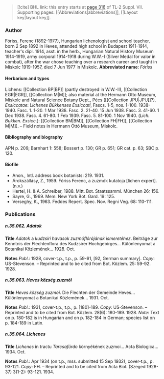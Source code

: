 > [!cite] BHL link: this entry starts at [page 316](https://www.biodiversitylibrary.org/page/33259820) of TL-2 Suppl. VII.
> Supporting pages: [[Abbreviations|abbreviations]], [[Layout key|layout key]].

### Author

Fóriss, Ferenc (1892-1977), Hungarian lichenologist and school teacher, born 2 Sep 1892 in Heves, attended high school in Budapest 1911-1914, teacher's dipl. 1914, asst. in the herb., Hungarian Natural History Museum 1914-1919, army corporal 1914-1918 during W.W.-I (Silver Medal for valor in combat), after the war chose teaching over a research career and taught in Miskolc 1919-1957, died 7 Jun 1977 in Miskolc. 
**Abbreviated name**: *Fóriss*

#### Herbarium and types

Lichens: [[Collection BP|BP]] (partly destroyed in W.W.-II), [[Collection EGR|EGR]], [[Collection M|M]]; also material at the Hermann Otto Museum, Miskolc and Natural Science Botany Dept., Pécs ([[Collection JPU|JPU]]?).
*Exsiccatae*: *Lichenes Bükkenses Exsiccati*, Fascs. 1-5, nos. 1-100. 1938-1940. Fasc. 1. 1-20. 1 Mar 1938. Fasc. 2. 21-40. 15 Jun 1938. Fasc. 3. 41-60. 1 Dec 1938. Fasc. 4. 61-80. 1 Feb 1939. Fasc. 5. 81-100. 1 Nov 1940. (*Lich. Bukken. Exsicc.*): [[Collection BM|BM]], [[Collection FH|FH]], [[Collection M|M]]. – Field notes in Hermann Ottó Museum, Miskolc.

#### Bibliography and biography

APN p. 206; Barnhart 1: 558; Bossert p. 130; GR p. 651; GR cat. p. 63; SBC p. 120.

#### Biofile

- Anon., Intl. address book botanists: 219. 1931.
- Árokszállásy, Z., 1959. Fóriss Ferenc, a zuzmók kutatoja \[lichen expert\]. (n.v.)
- Hertel, H. & A. Schreiber, 1988. Mitt. Bot. Staatssamml. München 26: 156.
- Sayre, G., 1969. Mem. New York Bot. Gard. 19: 125.
- Verseghy, K., 1963. Feddes Repert. Spec. Nov. Regni Veg. 68: 110-111.

### Publications

##### n.35.062. Adatok

**Title**
*Adatok* a *kudzsiri havasok zuzmóflórájának ismeretéhez*. Beiträge zur Kenntnis der Flechtenflora des Kudzsirer Hochgebirges... Különlenyomat a Botanikai Közlemének... 1928. Oct.

**Notes**
*Publ*.: 1928, cover-t.p., t.p., p. 59-91, \[92, German summary\]. *Copy*: US-Stevenson. – Reprinted and to be cited from Bot. Közlem. 25: 59-92. 1928.

##### n.35.063. Heves község zuzmói

**Title**
*Heves község zuzmói*. Die Flechten der Gemeinde Heves... Különlenyomat a Botanikai Közlemének... 1931. Oct.

**Notes**
*Publ*.: 1931, cover-t.p., t.p., p. \[180\]-189. *Copy*: US-Stevenson. – Reprinted and to be cited from Bot. Közlem. 28(6): 180-189. 1928.
*Note*: Text on p. 180-182 is in Hungarian and on p. 182-184 in German; species list on p. 184-189 in Latin.

##### n.35.064. Lichenes

**Title**
*Lichenes* in tractu *Tarcsafürdo* környékének zuzmoi... Acta Biologica... 1934. Oct.

**Notes**
*Publ*.: Apr 1934 (on t.p., mss. submitted 15 Sep 1932), cover-t.p., p. 93-121. *Copy*: FH. – Reprinted and to be cited from Acta Biol. (Szeged 1928-37) 3(1-2): 93-121. 1934.

